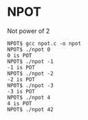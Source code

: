 # NPOT
Not power of 2


```
NPOT$ gcc npot.c -o npot
NPOT$ ./npot 0
0 is POT
NPOT$ ./npot -1
-1 is POT
NPOT$ ./npot -2
-2 is POT
NPOT$ ./npot -3
-3 is POT
NPOT$ ./npot 4
4 is POT
NPOT$ ./npot 42
```

